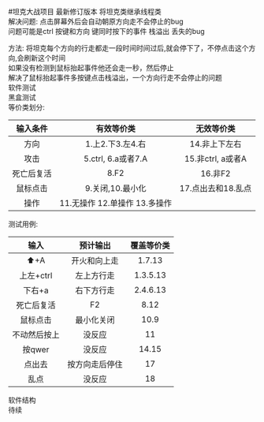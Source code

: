 #坦克大战项目 最新修订版本
将坦克类继承线程类<br>
解决问题: 点击屏幕外后会自动朝原方向走不会停止的bug<br>
问题可能是ctrl 按键和方向 键同时按下的事件 栈溢出 丢失的bug<br>

方法: 将坦克每个方向的行走都走一段时间时间过后,就会停下了，不停点击这个方向,会刷新这个时间<br>
      如果没有检测到鼠标抬起事件他还会走一秒，然后停止<br>
      解决了鼠标抬起事件多按键点击栈溢出，一个方向行走不会停止的问题<br>
软件测试<br>
黑盒测试 <br>
等价类划分:<br>

|输入条件|有效等价类|无效等价类|
|:-----:|:-------:|:------:|
|方向|1.上2.下3.左4.右|14.非上下左右|
|攻击|5.ctrl, 6.a或者7.A|15.非ctrl, a或者A|
|死亡后复活|8.F2|16.非F2|
|鼠标点击|9.关闭,10.最小化|17.点出去和18.乱点|
|操作|11.无操作 12.单操作 13.多操作||
测试用例:<br>

|输入|预计输出|覆盖等价类|
|:-----:|:-------:|:------:|
|⬆+A|开火和向上走|1.7.13|
|上左+ctrl|左上方行走|1.3.5.13|
|下右+a|右下方行走|2.4.6.13|
|死亡后复活|F2|8.12|
|鼠标点击|最小化关闭|10.9|
|不动然后按上|没反应|11|
|按qwer|没反应|14.15|
|点出去|按方向走后停住|17|
|乱点|没反应|18|
软件结构<br>
待续<br>